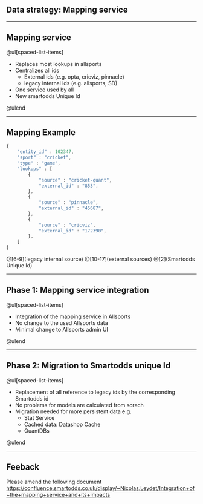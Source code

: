## Data strategy: Mapping service

---

## Mapping service

@ul[spaced-list-items]

* Replaces most lookups in allsports
* Centralizes all ids
  * External ids (e.g. opta, cricviz, pinnacle)
  * legacy internal ids (e.g. allsports, SD)
* One service used by all
* New smartodds Unique Id

@ulend

---

## Mapping Example

```javascript
{
    "entity_id" : 102347,
    "sport" : "cricket",
    "type" : "game",
    "lookups" : [
        {
            "source" : "cricket-quant",
            "external_id" : "853",
        },
        {
            "source" : "pinnacle",
            "external_id" : "45687",
        },
        {
            "source" : "cricviz",
            "external_id" : "172390",
        },
    ]
}
```
@[6-9](legacy internal source)
@[10-17](external sources)
@[2](Smartodds Unique Id)

---

## Phase 1: Mapping service integration

@ul[spaced-list-items]

* Integration of the mapping service in Allsports
* No change to the used Allsports data
* Minimal change to Allsports admin UI

@ulend

---

## Phase 2: Migration to Smartodds unique Id

@ul[spaced-list-items]

* Replacement of all reference to legacy ids by the corresponding Smartodds id
* No problems for models are calculated from scrach
* Migration needed for more persistent data e.g.
  * Stat Service
  * Cached data: Datashop Cache
  * QuantDBs

@ulend

---

## Feeback
Please amend the following document
https://confluence.smartodds.co.uk/display/~Nicolas.Leydet/Integration+of+the+mapping+service+and+its+impacts
